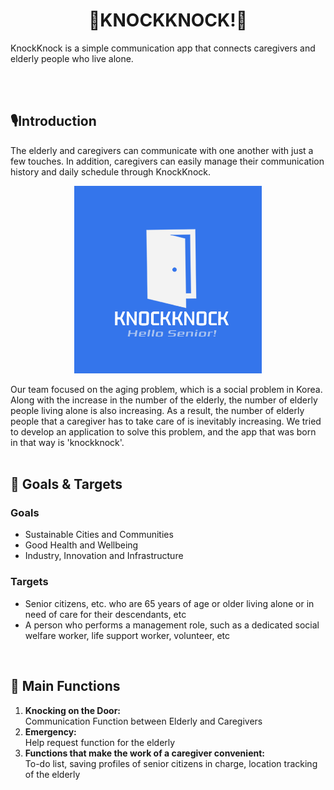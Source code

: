 
<p>
  <h1 align="center">🚪KNOCKKNOCK!🚪</h1>
  KnockKnock is a simple communication app that connects caregivers and elderly people who live alone.
</p>
<br>
<br>


## 🎙️Introduction
The elderly and caregivers can communicate with one another with just a few touches. In addition, caregivers can easily manage their communication history and daily schedule through KnockKnock.
<p align="center">
  <img src="KNOCKKNOCK!.png" alt="KNOCKKNOCK! LOGO" width="300px">
</p>
Our team focused on the aging problem, which is a social problem in Korea. Along with the increase in the number of the elderly, the number of elderly people living alone is also increasing. As a result, the number of elderly people that a caregiver has to take care of is inevitably increasing. We tried to develop an application to solve this problem, and the app that was born in that way is 'knockknock'.
<br>
<br>


## 🥅 Goals & Targets
### Goals

- Sustainable Cities and Communities
- Good Health and Wellbeing
- Industry, Innovation and Infrastructure

### Targets

- Senior citizens, etc. who are 65 years of age or older living alone or in need of care for their descendants, etc
- A person who performs a management role, such as a dedicated social welfare worker, life support worker, volunteer, etc
<br>


## 💼 Main Functions
<ol>
  <li>
    <strong>Knocking on the Door:</strong><br> Communication Function between Elderly and Caregivers
  </li>
  <li>
    <strong>Emergency:</strong><br> Help request function for the elderly
  </li> 
  <li>
    <strong>Functions that make the work of a caregiver convenient:</strong><br> To-do list, saving profiles of senior citizens in charge, location tracking of the elderly
  </li> 
</ol>
